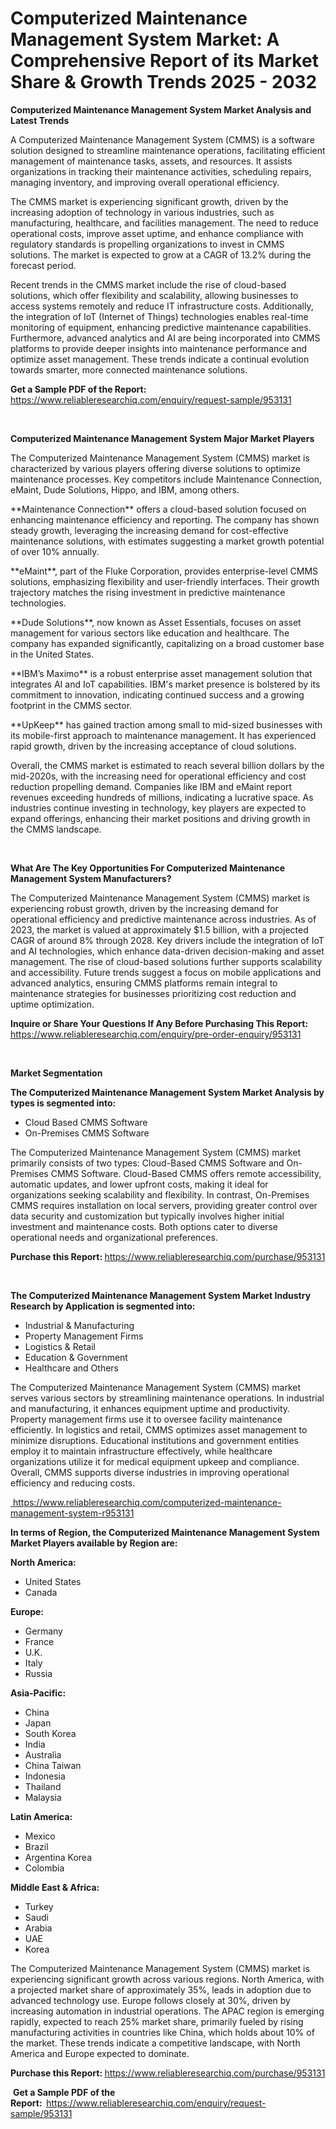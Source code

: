 <p><h1>Computerized Maintenance Management System Market: A Comprehensive Report of its Market Share & Growth Trends 2025 - 2032</h1></p><p><strong>Computerized Maintenance Management System Market Analysis and Latest Trends</strong></p>
<p><p>A Computerized Maintenance Management System (CMMS) is a software solution designed to streamline maintenance operations, facilitating efficient management of maintenance tasks, assets, and resources. It assists organizations in tracking their maintenance activities, scheduling repairs, managing inventory, and improving overall operational efficiency.</p><p>The CMMS market is experiencing significant growth, driven by the increasing adoption of technology in various industries, such as manufacturing, healthcare, and facilities management. The need to reduce operational costs, improve asset uptime, and enhance compliance with regulatory standards is propelling organizations to invest in CMMS solutions. The market is expected to grow at a CAGR of 13.2% during the forecast period.</p><p>Recent trends in the CMMS market include the rise of cloud-based solutions, which offer flexibility and scalability, allowing businesses to access systems remotely and reduce IT infrastructure costs. Additionally, the integration of IoT (Internet of Things) technologies enables real-time monitoring of equipment, enhancing predictive maintenance capabilities. Furthermore, advanced analytics and AI are being incorporated into CMMS platforms to provide deeper insights into maintenance performance and optimize asset management. These trends indicate a continual evolution towards smarter, more connected maintenance solutions.</p></p>
<p><strong>Get a Sample PDF of the Report:&nbsp;</strong> <a href="https://www.reliableresearchiq.com/enquiry/request-sample/953131?utm_campaign=3254&utm_medium=2&utm_source=Github&utm_content=ia&utm_term=17042025&utm_id=computerized-maintenance-management-system">https://www.reliableresearchiq.com/enquiry/request-sample/953131</a></p>
<p>&nbsp;</p>
<p><strong>Computerized Maintenance Management System Major Market Players</strong></p>
<p><p>The Computerized Maintenance Management System (CMMS) market is characterized by various players offering diverse solutions to optimize maintenance processes. Key competitors include Maintenance Connection, eMaint, Dude Solutions, Hippo, and IBM, among others.</p><p>**Maintenance Connection** offers a cloud-based solution focused on enhancing maintenance efficiency and reporting. The company has shown steady growth, leveraging the increasing demand for cost-effective maintenance solutions, with estimates suggesting a market growth potential of over 10% annually.</p><p>**eMaint**, part of the Fluke Corporation, provides enterprise-level CMMS solutions, emphasizing flexibility and user-friendly interfaces. Their growth trajectory matches the rising investment in predictive maintenance technologies.</p><p>**Dude Solutions**, now known as Asset Essentials, focuses on asset management for various sectors like education and healthcare. The company has expanded significantly, capitalizing on a broad customer base in the United States.</p><p>**IBM’s Maximo** is a robust enterprise asset management solution that integrates AI and IoT capabilities. IBM's market presence is bolstered by its commitment to innovation, indicating continued success and a growing footprint in the CMMS sector.</p><p>**UpKeep** has gained traction among small to mid-sized businesses with its mobile-first approach to maintenance management. It has experienced rapid growth, driven by the increasing acceptance of cloud solutions.</p><p>Overall, the CMMS market is estimated to reach several billion dollars by the mid-2020s, with the increasing need for operational efficiency and cost reduction propelling demand. Companies like IBM and eMaint report revenues exceeding hundreds of millions, indicating a lucrative space. As industries continue investing in technology, key players are expected to expand offerings, enhancing their market positions and driving growth in the CMMS landscape.</p></p>
<p>&nbsp;</p>
<p><strong>What Are The Key Opportunities For Computerized Maintenance Management System Manufacturers?</strong></p>
<p><p>The Computerized Maintenance Management System (CMMS) market is experiencing robust growth, driven by the increasing demand for operational efficiency and predictive maintenance across industries. As of 2023, the market is valued at approximately $1.5 billion, with a projected CAGR of around 8% through 2028. Key drivers include the integration of IoT and AI technologies, which enhance data-driven decision-making and asset management. The rise of cloud-based solutions further supports scalability and accessibility. Future trends suggest a focus on mobile applications and advanced analytics, ensuring CMMS platforms remain integral to maintenance strategies for businesses prioritizing cost reduction and uptime optimization.</p></p>
<p><strong>Inquire or Share Your Questions If Any Before Purchasing This Report:</strong> <a href="https://www.reliableresearchiq.com/enquiry/pre-order-enquiry/953131?utm_campaign=3254&utm_medium=2&utm_source=Github&utm_content=ia&utm_term=17042025&utm_id=computerized-maintenance-management-system">https://www.reliableresearchiq.com/enquiry/pre-order-enquiry/953131</a></p>
<p>&nbsp;</p>
<p><strong>Market Segmentation</strong></p>
<p><strong>The Computerized Maintenance Management System Market Analysis by types is segmented into:</strong></p>
<p><ul><li>Cloud Based CMMS Software</li><li>On-Premises CMMS Software</li></ul></p>
<p><p>The Computerized Maintenance Management System (CMMS) market primarily consists of two types: Cloud-Based CMMS Software and On-Premises CMMS Software. Cloud-Based CMMS offers remote accessibility, automatic updates, and lower upfront costs, making it ideal for organizations seeking scalability and flexibility. In contrast, On-Premises CMMS requires installation on local servers, providing greater control over data security and customization but typically involves higher initial investment and maintenance costs. Both options cater to diverse operational needs and organizational preferences.</p></p>
<p><strong>Purchase this Report:&nbsp;</strong><a href="https://www.reliableresearchiq.com/purchase/953131?utm_campaign=3254&utm_medium=2&utm_source=Github&utm_content=ia&utm_term=17042025&utm_id=computerized-maintenance-management-system">https://www.reliableresearchiq.com/purchase/953131</a></p>
<p>&nbsp;</p>
<p><strong>The Computerized Maintenance Management System Market Industry Research by Application is segmented into:</strong></p>
<p><ul><li>Industrial & Manufacturing</li><li>Property Management Firms</li><li>Logistics & Retail</li><li>Education & Government</li><li>Healthcare and Others</li></ul></p>
<p><p>The Computerized Maintenance Management System (CMMS) market serves various sectors by streamlining maintenance operations. In industrial and manufacturing, it enhances equipment uptime and productivity. Property management firms use it to oversee facility maintenance efficiently. In logistics and retail, CMMS optimizes asset management to minimize disruptions. Educational institutions and government entities employ it to maintain infrastructure effectively, while healthcare organizations utilize it for medical equipment upkeep and compliance. Overall, CMMS supports diverse industries in improving operational efficiency and reducing costs.</p></p>
<p><a href="https://www.reliableresearchiq.com/computerized-maintenance-management-system-r953131?utm_campaign=3254&utm_medium=2&utm_source=Github&utm_content=ia&utm_term=17042025&utm_id=computerized-maintenance-management-system">&nbsp;https://www.reliableresearchiq.com/computerized-maintenance-management-system-r953131</a></p>
<p><strong>In terms of Region, the Computerized Maintenance Management System Market Players available by Region are:</strong></p>
<p>
    <p> <strong> North America: </strong>
        <ul>
            <li>United States</li>
            <li>Canada</li>
        </ul>
        </p> 
    <p> <strong> Europe: </strong>
        <ul>
            <li>Germany</li>
            <li>France</li>
            <li>U.K.</li>
            <li>Italy</li>
            <li>Russia</li>
        </ul>
        </p> 
    <p> <strong> Asia-Pacific: </strong>
        <ul>
            <li>China</li>
            <li>Japan</li>
            <li>South Korea</li>
            <li>India</li>
            <li>Australia</li>
            <li>China Taiwan</li>
            <li>Indonesia</li>
            <li>Thailand</li>
            <li>Malaysia</li>
        </ul>
        </p> 
    <p> <strong> Latin America: </strong>
        <ul>
            <li>Mexico</li>
            <li>Brazil</li>
            <li>Argentina Korea</li>
            <li>Colombia</li>
        </ul>
        </p> 
    <p> <strong> Middle East & Africa: </strong>
        <ul>
            <li>Turkey</li>
            <li>Saudi</li>
            <li>Arabia</li>
            <li>UAE</li>
            <li>Korea</li>
        </ul>
    </p>
    </p>
<p><p>The Computerized Maintenance Management System (CMMS) market is experiencing significant growth across various regions. North America, with a projected market share of approximately 35%, leads in adoption due to advanced technology use. Europe follows closely at 30%, driven by increasing automation in industrial operations. The APAC region is emerging rapidly, expected to reach 25% market share, primarily fueled by rising manufacturing activities in countries like China, which holds about 10% of the market. These trends indicate a competitive landscape, with North America and Europe expected to dominate.</p></p>
<p><strong>Purchase this Report: </strong><a href="https://www.reliableresearchiq.com/purchase/953131?utm_campaign=3254&utm_medium=2&utm_source=Github&utm_content=ia&utm_term=17042025&utm_id=computerized-maintenance-management-system">https://www.reliableresearchiq.com/purchase/953131</a></p>
<p>&nbsp;<strong>Get a Sample PDF of the Report:&nbsp;&nbsp;</strong><a href="https://www.reliableresearchiq.com/enquiry/request-sample/953131?utm_campaign=3254&utm_medium=2&utm_source=Github&utm_content=ia&utm_term=17042025&utm_id=computerized-maintenance-management-system">https://www.reliableresearchiq.com/enquiry/request-sample/953131</a></p>
<p><strong></strong></p>
<p><p></p><p></p><p></p></p>